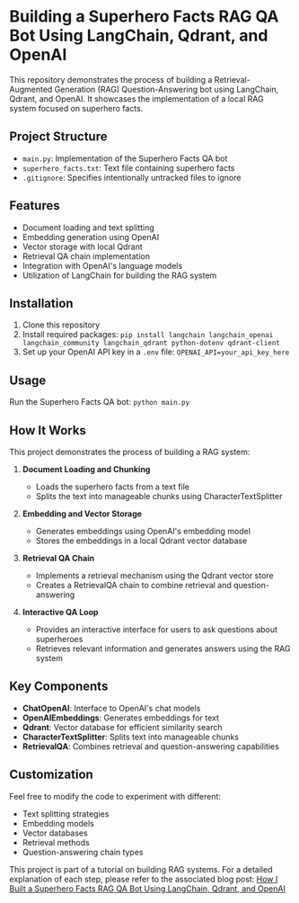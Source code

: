 # Building a Superhero Facts RAG QA Bot Using LangChain, Qdrant, and OpenAI

This repository demonstrates the process of building a Retrieval-Augmented Generation (RAG) Question-Answering bot using LangChain, Qdrant, and OpenAI. It showcases the implementation of a local RAG system focused on superhero facts.

## Project Structure

* `main.py`: Implementation of the Superhero Facts QA bot
* `superhero_facts.txt`: Text file containing superhero facts
* `.gitignore`: Specifies intentionally untracked files to ignore

## Features

* Document loading and text splitting
* Embedding generation using OpenAI
* Vector storage with local Qdrant
* Retrieval QA chain implementation
* Integration with OpenAI's language models
* Utilization of LangChain for building the RAG system

## Installation

1. Clone this repository
2. Install required packages: `pip install langchain langchain_openai langchain_community langchain_qdrant python-dotenv qdrant-client`
3. Set up your OpenAI API key in a `.env` file: `OPENAI_API=your_api_key_here`

## Usage

Run the Superhero Facts QA bot:
`python main.py`

## How It Works

This project demonstrates the process of building a RAG system:

1. **Document Loading and Chunking**
   * Loads the superhero facts from a text file
   * Splits the text into manageable chunks using CharacterTextSplitter

2. **Embedding and Vector Storage**
   * Generates embeddings using OpenAI's embedding model
   * Stores the embeddings in a local Qdrant vector database

3. **Retrieval QA Chain**
   * Implements a retrieval mechanism using the Qdrant vector store
   * Creates a RetrievalQA chain to combine retrieval and question-answering

4. **Interactive QA Loop**
   * Provides an interactive interface for users to ask questions about superheroes
   * Retrieves relevant information and generates answers using the RAG system

## Key Components

* **ChatOpenAI**: Interface to OpenAI's chat models
* **OpenAIEmbeddings**: Generates embeddings for text
* **Qdrant**: Vector database for efficient similarity search
* **CharacterTextSplitter**: Splits text into manageable chunks
* **RetrievalQA**: Combines retrieval and question-answering capabilities

## Customization

Feel free to modify the code to experiment with different:
* Text splitting strategies
* Embedding models
* Vector databases
* Retrieval methods
* Question-answering chain types

This project is part of a tutorial on building RAG systems. For a detailed explanation of each step, please refer to the associated blog post: [How I Built a Superhero Facts RAG QA Bot Using LangChain, Qdrant, and OpenAI](https://medium.com/@menghani.deepsha)
